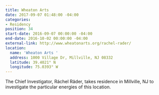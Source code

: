 ```yaml
---
title: Wheaton Arts
date: 2017-09-07 01:48:00 -04:00
categories:
- Residency
position: 34
start-date: 2016-09-07 00:00:00 -04:00
end-date: 2016-10-02 00:00:00 -04:00
external-link: http://www.wheatonarts.org/rachel-rader/
location:
  name: 'Wheaton Arts '
  address: 1000 Village Dr, Millville, NJ 08332
  latitude: 39.4021° N
  longitude: 75.0393° W
---
```


The Chief Investigator, Ráchel Räder, takes residence in Millville, NJ to investigate the particular energies of this location. 